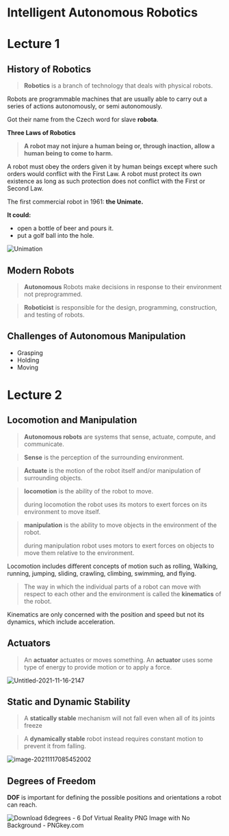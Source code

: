 # Intelligent Autonomous Robotics

# Lecture 1

## History of Robotics

> **Robotics** is a branch of technology that deals with physical robots.

Robots are programmable machines that are usually able to carry out a series of actions autonomously, or semi autonomously.

Got their name from the Czech word for slave **robota**.



**Three Laws of Robotics**

> **A robot may not injure a human being or, through inaction, allow a human being to come to harm.**

A robot must obey the orders given it by human beings except where such orders would conflict with the First Law.
A robot must protect its own existence as long as such protection does not conflict with the First or Second Law.



The first commercial robot in 1961: **the Unimate.**

**It could:** 

- open a bottle of beer and pours it.
- put a golf ball into the hole.

![Unimation](https://wikiimg.tojsiabtv.com/wikipedia/commons/thumb/9/94/Robot_polar.svg/1200px-Robot_polar.svg.png)

## Modern Robots

> **Autonomous** Robots make decisions in response to their environment not preprogrammed.

> **Roboticist** is responsible for the design, programming, construction, and testing of robots.

## Challenges of Autonomous Manipulation

- Grasping
- Holding
- Moving

# Lecture 2

## Locomotion and Manipulation

> **Autonomous robots** are systems that sense, actuate, compute, and communicate.

> **Sense** is the perception of the surrounding environment.

> **Actuate** is the motion of the robot itself and/or manipulation of surrounding objects.

> **locomotion** is the ability of the robot to move.
>
> during locomotion the robot uses its motors to exert forces on its environment to move itself.

> **manipulation** is the ability to move objects in the environment of the robot.
>
> during manipulation robot uses motors to exert forces on objects to move them relative to the environment.

Locomotion includes different concepts of motion such as rolling, Walking, running, jumping, sliding, crawling, climbing, swimming, and flying.

> The way in which the individual parts of a robot can move with respect to each other and the environment is called the **kinematics** of the robot.

Kinematics are only concerned with the position and speed but not its dynamics, which include acceleration.

## Actuators

> An **actuator** actuates or moves something. An **actuator** uses some type of energy to provide motion or to apply a force.

![Untitled-2021-11-16-2147](C:\Users\temek\OneDrive\Desktop\Untitled-2021-11-16-2147.png)

## Static and Dynamic Stability

> A **statically stable** mechanism will not fall even when all of its joints freeze

> A **dynamically stable** robot instead requires constant motion to prevent it from falling.

![image-20211117085452002](C:\Users\temek\AppData\Roaming\Typora\typora-user-images\image-20211117085452002.png)

## Degrees of Freedom

**DOF** is important for defining the possible positions and orientations a robot can reach.

![Download 6degrees - 6 Dof Virtual Reality PNG Image with No Background -  PNGkey.com](https://www.pngkey.com/png/detail/205-2058896_6degrees-6-dof-virtual-reality.png)
